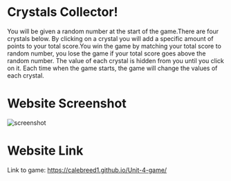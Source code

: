 # Crystals Collector!

You will be given a random number at the start of the game.There are four crystals below. By clicking on a crystal you will add a specific amount of points to your total score.You win the game by matching your total score to random number, you lose the game if your total score goes above the random number.
The value of each crystal is hidden from you until you click on it.	Each time when the game starts, the game will change the values of each crystal.


# Website Screenshot
![screenshot](assets/Images/crystal.jpg)

# Website Link
Link to game: https://calebreed1.github.io/Unit-4-game/
